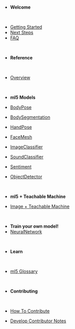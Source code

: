 <div class="sidebar-spacer">&nbsp;</div>

- **Welcome**
<div class="sidebar-section-divider">&nbsp;</div>

- [Getting Started](/)
- [Next Steps](/welcome/next-steps.md)
- [FAQ](/welcome/FAQ.md)

<div class="sidebar-spacer">&nbsp;</div>

- **Reference**
  <div class="sidebar-section-divider">&nbsp;</div>

- [Overview](/reference/overview.md)

<div class="sidebar-spacer">&nbsp;</div>

- **ml5 Models**

- [BodyPose](/reference/bodypose.md)
- [BodySegmentation](/reference/body-segmentation.md)
- [HandPose](/reference/handpose.md)
- [FaceMesh](/reference/facemesh.md)
- [ImageClassifier](/reference/image-classifier.md)
- [SoundClassifier](/reference/sound-classifier.md)
- [Sentiment](/reference/sentiment.md)
- [ObjectDetector](/reference/object-detector.md)

<div class="sidebar-spacer">&nbsp;</div>

- **ml5 + Teachable Machine**

- [Image + Teachable Machine](/reference/image-classifier-tm.md)
    <!-- * [Sound + Teachable Machine](/reference/sound-classifier-tm.md) -->
    <!-- * [Pose + Teachable Machine](/reference/pose-estimation-tm.md) -->

<div class="sidebar-spacer">&nbsp;</div>

- **Train your own model!**
- [NeuralNetwork](/reference/neural-network.md)

<div class="sidebar-spacer">&nbsp;</div>

- **Learn**
  <div class="sidebar-section-divider">&nbsp;</div>

- [ml5 Glossary](/learn/ml5-glossary.md)
  <!-- * [Community Tutorial Library](/learn/community-tutorial-library.md) -->

<div class="sidebar-spacer">&nbsp;</div>

- **Contributing**
  <div class="sidebar-section-divider">&nbsp;</div>

- [How To Contribute](/contributing/how-to-contribute.md)
- [Develop Contributor Notes](/contributing/develop-contributor-notes.md)
